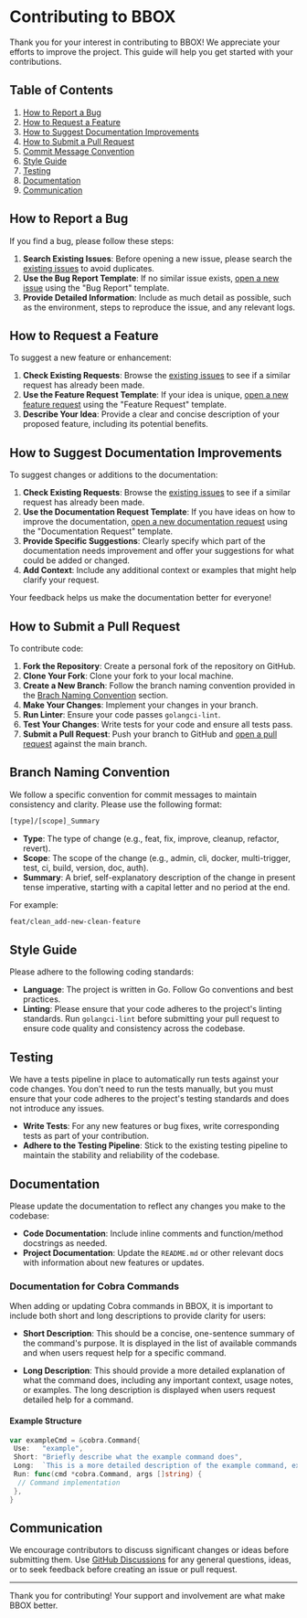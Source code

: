 # Contributing to BBOX

Thank you for your interest in contributing to BBOX! We appreciate your efforts to improve the project. This guide will help you get started with your contributions.

## Table of Contents

1. [How to Report a Bug](#how-to-report-a-bug)
2. [How to Request a Feature](#how-to-request-a-feature)
3. [How to Suggest Documentation Improvements](#how-to-suggest-documentation-improvements)
4. [How to Submit a Pull Request](#how-to-submit-a-pull-request)
5. [Commit Message Convention](#commit-message-convention)
6. [Style Guide](#style-guide)
7. [Testing](#testing)
8. [Documentation](#documentation)
9. [Communication](#communication)

## How to Report a Bug

If you find a bug, please follow these steps:

1. **Search Existing Issues**: Before opening a new issue, please search the [existing issues](https://github.com/similarweb/bbox/issues) to avoid duplicates.
2. **Use the Bug Report Template**: If no similar issue exists, [open a new issue](https://github.com/similarweb/bbox/issues/new/choose) using the "Bug Report" template.
3. **Provide Detailed Information**: Include as much detail as possible, such as the environment, steps to reproduce the issue, and any relevant logs.

## How to Request a Feature

To suggest a new feature or enhancement:

1. **Check Existing Requests**: Browse the [existing issues](https://github.com/similarweb/bbox/issues) to see if a similar request has already been made.
2. **Use the Feature Request Template**: If your idea is unique, [open a new feature request](https://github.com/similarweb/bbox/issues/new/choose) using the "Feature Request" template.
3. **Describe Your Idea**: Provide a clear and concise description of your proposed feature, including its potential benefits.

## How to Suggest Documentation Improvements

To suggest changes or additions to the documentation:

1. **Check Existing Requests**: Browse the [existing issues](https://github.com/similarweb/bbox/issues) to see if a similar request has already been made.
2. **Use the Documentation Request Template**: If you have ideas on how to improve the documentation, [open a new documentation request](https://github.com/similarweb/bbox/issues/new/choose) using the "Documentation Request" template.
3. **Provide Specific Suggestions**: Clearly specify which part of the documentation needs improvement and offer your suggestions for what could be added or changed.
4. **Add Context**: Include any additional context or examples that might help clarify your request.

Your feedback helps us make the documentation better for everyone!

## How to Submit a Pull Request

To contribute code:

1. **Fork the Repository**: Create a personal fork of the repository on GitHub.
2. **Clone Your Fork**: Clone your fork to your local machine.
3. **Create a New Branch**: Follow the branch naming convention provided in the [Brach Naming Convention](#branch-naming-convention) section.
4. **Make Your Changes**: Implement your changes in your branch.
5. **Run Linter**: Ensure your code passes `golangci-lint`.
6. **Test Your Changes**: Write tests for your code and ensure all tests pass.
7. **Submit a Pull Request**: Push your branch to GitHub and [open a pull request](https://github.com/similarweb/bbox/compare) against the main branch.

## Branch Naming Convention

We follow a specific convention for commit messages to maintain consistency and clarity. Please use the following format:

```bash
[type]/[scope]_Summary
```

- **Type**: The type of change (e.g., feat, fix, improve, cleanup, refactor, revert).
- **Scope**: The scope of the change (e.g., admin, cli, docker, multi-trigger, test, ci, build, version, doc, auth).
- **Summary**: A brief, self-explanatory description of the change in present tense imperative, starting with a capital letter and no period at the end.

For example:

```bash
feat/clean_add-new-clean-feature
```

## Style Guide

Please adhere to the following coding standards:

- **Language**: The project is written in Go. Follow Go conventions and best practices.
- **Linting**: Please ensure that your code adheres to the project's linting standards. Run `golangci-lint` before submitting your pull request to ensure code quality and consistency across the codebase.

## Testing

We have a tests pipeline in place to automatically run tests against your code changes. You don't need to run the tests manually, but you must ensure that your code adheres to the project's testing standards and does not introduce any issues.

- **Write Tests**: For any new features or bug fixes, write corresponding tests as part of your contribution.
- **Adhere to the Testing Pipeline**: Stick to the existing testing pipeline to maintain the stability and reliability of the codebase.

## Documentation

Please update the documentation to reflect any changes you make to the codebase:

- **Code Documentation**: Include inline comments and function/method docstrings as needed.
- **Project Documentation**: Update the `README.md` or other relevant docs with information about new features or updates.

### Documentation for Cobra Commands

When adding or updating Cobra commands in BBOX, it is important to include both short and long descriptions to provide clarity for users:

- **Short Description**: This should be a concise, one-sentence summary of the command's purpose. It is displayed in the list of available commands and when users request help for a specific command.

- **Long Description**: This should provide a more detailed explanation of what the command does, including any important context, usage notes, or examples. The long description is displayed when users request detailed help for a command.

#### Example Structure

```go
var exampleCmd = &cobra.Command{
 Use:   "example",
 Short: "Briefly describe what the example command does",
 Long:  `This is a more detailed description of the example command, explaining its purpose, how it works, and any other relevant information. This can include usage notes, examples, and any warnings or important considerations.`,
 Run: func(cmd *cobra.Command, args []string) {
  // Command implementation
 },
}
```

## Communication

We encourage contributors to discuss significant changes or ideas before submitting them. Use [GitHub Discussions](https://github.com/similarweb/bbox/discussions) for any general questions, ideas, or to seek feedback before creating an issue or pull request.

---

Thank you for contributing! Your support and involvement are what make BBOX better.
